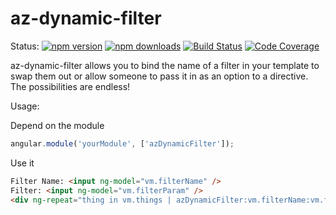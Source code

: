# az-dynamic-filter

Status:
[![npm version](https://img.shields.io/npm/v/az-dynamic-filter.svg?style=flat-square)](https://www.npmjs.org/package/az-dynamic-filter)
[![npm downloads](https://img.shields.io/npm/dm/az-dynamic-filter.svg?style=flat-square)](http://npm-stat.com/charts.html?package=az-dynamic-filter&from=2015-06-01)
[![Build Status](https://snap-ci.com/alianza-dev/az-dynamic-filter/branch/master/build_image)](https://snap-ci.com/alianza-dev/az-dynamic-filter/branch/master)
[![Code Coverage](https://img.shields.io/codecov/c/github/alianza-dev/az-dynamic-filter.svg?style=flat-square)](https://codecov.io/github/alianza-dev/az-dynamic-filter)

az-dynamic-filter allows you to bind the name of a filter in your template to swap them out or allow someone to pass it
in as an option to a directive. The possibilities are endless!

Usage:

Depend on the module

```javascript
angular.module('yourModule', ['azDynamicFilter']);
```

Use it

```html
Filter Name: <input ng-model="vm.filterName" />
Filter: <input ng-model="vm.filterParam" />
<div ng-repeat="thing in vm.things | azDynamicFilter:vm.filterName:vm.filterParam>{{thing}}</div>
```
